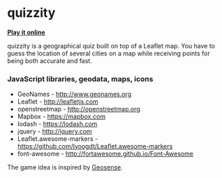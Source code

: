 # quizzity

[**Play it online**](http://david-peter.de/quizzity/)

quizzity is a geographical quiz built on top of a Leaflet map. You have to guess the location of several cities on a map while receiving points for being both accurate and fast.


### JavaScript libraries, geodata, maps, icons
* GeoNames - http://www.geonames.org
* Leaflet - http://leafletjs.com
* openstreetmap - http://openstreetmap.org
* Mapbox - https://mapbox.com
* lodash - https://lodash.com
* jquery - http://jquery.com
* Leaflet.awesome-markers - https://github.com/lvoogdt/Leaflet.awesome-markers
* font-awesome - http://fortawesome.github.io/Font-Awesome

The game idea is inspired by [Geosense](http://www.geosense.net/).
